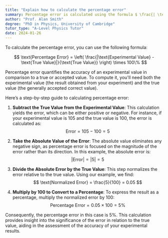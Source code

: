 ```yaml
---
title: "Explain how to calculate the percentage error"
summary: Percentage error is calculated using the formula $ \frac{| \text{Experimental Value} - \text{True Value} |}{\text{True Value}} \times 100\% $, which measures the accuracy of an experimental result compared to the true value.
author: "Prof. Alan Smith"
degree: "PhD in Physics, University of Cambridge"
tutor_type: "A-Level Physics Tutor"
date: 2024-01-26
---
```


To calculate the percentage error, you can use the following formula:

$$
\text{Percentage Error} = \left( \frac{|\text{Experimental Value} - \text{True Value}|}{\text{True Value}} \right) \times 100\%
$$

Percentage error quantifies the accuracy of an experimental value in comparison to a true or accepted value. To compute it, you'll need both the experimental value (the result obtained from your experiment) and the true value (the generally accepted correct value).

Here’s a step-by-step guide to calculating percentage error:

1. **Subtract the True Value from the Experimental Value**: This calculation yields the error, which can be either positive or negative. For instance, if your experimental value is $105$ and the true value is $100$, the error is calculated as:
   $$
   \text{Error} = 105 - 100 = 5
   $$

2. **Take the Absolute Value of the Error**: The absolute value eliminates any negative sign, as percentage error is focused on the magnitude of the error rather than its direction. In this example, the absolute error is:
   $$
   |\text{Error}| = |5| = 5
   $$

3. **Divide the Absolute Error by the True Value**: This step normalizes the error relative to the true value. Using our example, we find:
   $$
   \text{Normalized Error} = \frac{5}{100} = 0.05
   $$

4. **Multiply by 100 to Convert to a Percentage**: To express the result as a percentage, multiply the normalized error by $100$:
   $$
   \text{Percentage Error} = 0.05 \times 100 = 5\%
   $$

Consequently, the percentage error in this case is $5\%$. This calculation provides insight into the significance of the error in relation to the true value, aiding in the assessment of the accuracy of your experimental results.
    
